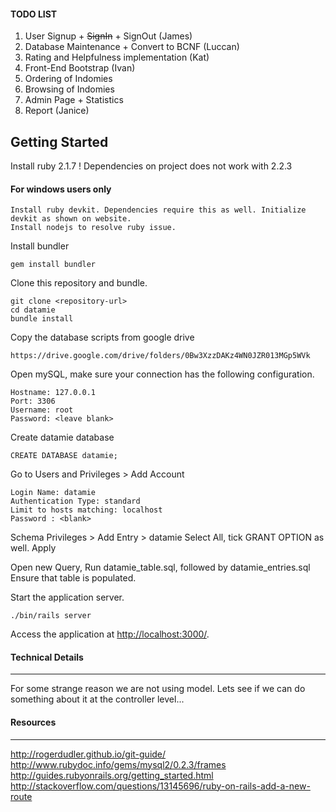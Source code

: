 #### TODO LIST
1. User Signup + ~~SignIn~~ + SignOut (James)
2. Database Maintenance + Convert to BCNF (Luccan)
3. Rating and Helpfulness implementation (Kat)
4. Front-End Bootstrap (Ivan)
5. Ordering of Indomies
6. Browsing of Indomies
7. Admin Page + Statistics
8. Report (Janice)

## Getting Started

Install ruby 2.1.7 !
Dependencies on project does not work with 2.2.3

#### For windows users only

    Install ruby devkit. Dependencies require this as well. Initialize devkit as shown on website.
    Install nodejs to resolve ruby issue.

Install bundler

    gem install bundler

Clone this repository and bundle.

    git clone <repository-url>
    cd datamie
    bundle install

Copy the database scripts from google drive

    https://drive.google.com/drive/folders/0Bw3XzzDAKz4WN0JZR013MGp5WVk

Open mySQL, make sure your connection has the following configuration.

    Hostname: 127.0.0.1
    Port: 3306
    Username: root
    Password: <leave blank>

Create datamie database

    CREATE DATABASE datamie;

Go to Users and Privileges > Add Account

    Login Name: datamie
    Authentication Type: standard
    Limit to hosts matching: localhost
    Password : <blank>

Schema Privileges > Add Entry > datamie
Select All, tick GRANT OPTION as well.
Apply

Open new Query, Run datamie_table.sql, followed by datamie_entries.sql
Ensure that table is populated.

Start the application server.

    ./bin/rails server

Access the application at [http://localhost:3000/](http://localhost:3000/).

#### Technical Details
------
For some strange reason we are not using model.
Lets see if we can do something about it at the controller level...

#### Resources
------
http://rogerdudler.github.io/git-guide/
http://www.rubydoc.info/gems/mysql2/0.2.3/frames
http://guides.rubyonrails.org/getting_started.html
http://stackoverflow.com/questions/13145696/ruby-on-rails-add-a-new-route
